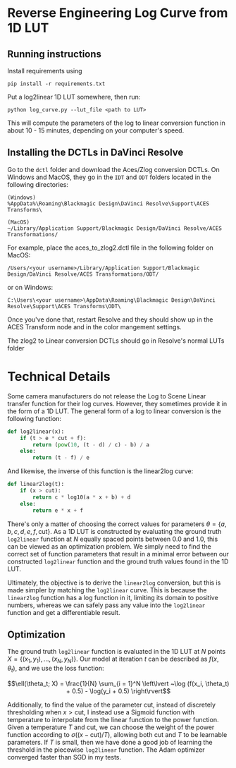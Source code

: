 # Reverse Engineering Log Curve from 1D LUT

## Running instructions
Install requirements using
```
pip install -r requirements.txt
```

Put a log2linear 1D LUT somewhere, then run:
```
python log_curve.py --lut_file <path to LUT>
```
This will compute the parameters of the log to linear conversion function in about 10 - 15 minutes, depending on your computer's speed.


## Installing the DCTLs in DaVinci Resolve
Go to the `dctl` folder and download the Aces/Zlog conversion DCTLs. On Windows and MacOS, they go in the `IDT` and `ODT` folders located in the following directories:
```
(Windows)
%AppData%\Roaming\Blackmagic Design\DaVinci Resolve\Support\ACES Transforms\

(MacOS)
~/Library/Application Support/Blackmagic Design/DaVinci Resolve/ACES Transformations/
```

For example, place the aces_to_zlog2.dctl file in the following folder on MacOS:
```
/Users/<your username>/Library/Application Support/Blackmagic Design/DaVinci Resolve/ACES Transformations/ODT/
```
or on Windows:
```
C:\Users\<your username>\AppData\Roaming\Blackmagic Design\DaVinci Resolve\Support\ACES Transforms\ODT\
```
Once you've done that, restart Resolve and they should show up in the ACES Transform node and in the color mangement settings.

The zlog2 to Linear conversion DCTLs should go in Resolve's normal LUTs folder

# Technical Details
Some camera manufacturers do not release the Log to Scene Linear transfer function for their log curves. However, they sometimes provide it in the form of a 1D LUT. The general form of a log to linear conversion is the following function:

```python
def log2linear(x):
    if (t > e * cut + f):
        return (pow(10, (t - d) / c) - b) / a
    else:
        return (t - f) / e
```

And likewise, the inverse of this function is the linear2log curve:
```python
def linear2log(t):
    if (x > cut):
        return c * log10(a * x + b) + d
    else:
        return e * x + f
```

There's only a matter of choosing the correct values for parameters $\theta = \{a, b, c, d, e, f, \text{cut}\}$. As a 1D LUT is constructed by evaluating the ground truth `log2linear` function at $N$ equally spaced points between $0.0$ and $1.0$, this can be viewed as an optimization problem. We simply need to find the correct set of function parameters that result in a minimal error between our constructed `log2linear` function and the ground truth values found in the 1D LUT.

Ultimately, the objective is to derive the `linear2log` conversion, but this is made simpler by matching the `log2linear` curve. This is because the `linear2log` function has a log function in it, limiting its domain to positive numbers, whereas we can safely pass any value into the `log2linear` function and get a differentiable result.

## Optimization
The ground truth `log2linear` function is evaluated in the 1D LUT at $N$ points $X = \{(x_1, y_1), ..., (x_N, y_N)\}$. Our model at iteration $t$ can be described as $f(x, \theta_t)$, and we use the loss function:

$$\ell(\theta_t; X) = \frac{1}{N} \sum_{i = 1}^N \left\lvert ~\log (f(x_i, \theta_t) + 0.5) - \log(y_i + 0.5) \right\rvert$$

Additionally, to find the value of the parameter $\text{cut}$, instead of discretely thresholding when $x > \text{cut}$, I instead use a Sigmoid function with temperature to interpolate from the linear function to the power function. Given a temperature $T$ and $\text{cut}$, we can choose the weight of the power function according to $\sigma((x - \text{cut}) / T)$, allowing both $\text{cut}$ and $T$ to be learnable parameters. If $T$ is small, then we have done a good job of learning the threshold in the piecewise `log2linear` function. The Adam optimizer converged faster than SGD in my tests.
